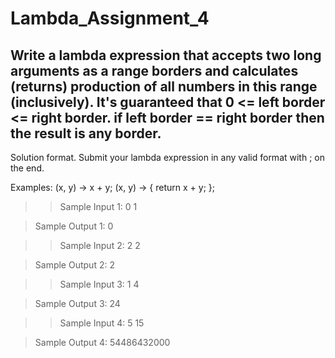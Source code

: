 # Lambda_Assignment_4
## Write a lambda expression that accepts two long arguments as a range borders and calculates (returns) production of all numbers in this range (inclusively). It's guaranteed that 0 <= left border <= right border. if left border == right border then the result is any border.

Solution format. Submit your lambda expression in any valid format with ; on the end.

Examples: (x, y) -> x + y; (x, y) -> { return x + y; };

>>Sample Input 1:
0 1

>Sample Output 1:
0

>>Sample Input 2:
2 2

>Sample Output 2:
2

>>Sample Input 3:
1 4

>Sample Output 3:
24

>>Sample Input 4:
5 15

>Sample Output 4:
54486432000
